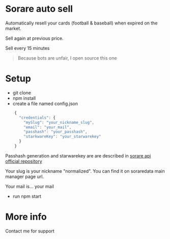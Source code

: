 # Sorare auto sell
Automatically resell your cards (football & baseball) when expired on the market.

Sell again at previous price.

Sell every 15 minutes

> Because bots are unfair, I open source this one

# Setup
- git clone
- npm install
- create a file named config.json 
```javascript
    {
      "credentials": {
        "mySlug": "your_nickname_slug",
        "email": "your_mail",
        "passhash": "your_passhash",
        "starkwareKey": "your_starwarekey"
      }
    }
```

Passhash generation and starwarekey are are described in [sorare api official repository](https://github.com/sorare/api/)

Your slug is your nickname "normalized". You can find it on soraredata main manager page url.

Your mail is... your mail

- run
    npm start <config-file-path>


# More info

Contact me for support